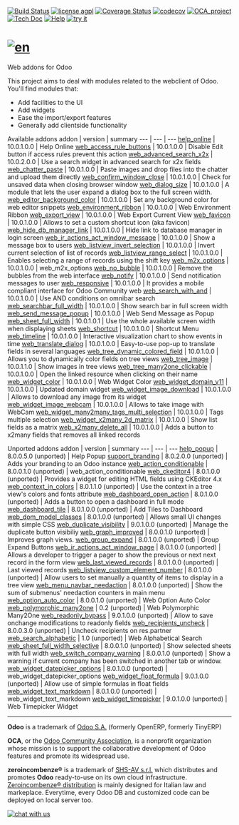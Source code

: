 [![Build Status](https://travis-ci.org/zeroincombenze/web.svg?branch=10.0)](https://travis-ci.org/zeroincombenze/web)
[![license agpl](https://img.shields.io/badge/licence-AGPL--3-blue.svg)](http://www.gnu.org/licenses/agpl-3.0.html)
[![Coverage Status](https://coveralls.io/repos/github/zeroincombenze/web/badge.svg?branch=10.0)](https://coveralls.io/github/zeroincombenze/web?branch=10.0)
[![codecov](https://codecov.io/gh/zeroincombenze/web/branch/10.0/graph/badge.svg)](https://codecov.io/gh/zeroincombenze/web/branch/10.0)
[![OCA_project](http://www.zeroincombenze.it/wp-content/uploads/ci-ct/prd/button-oca-10.svg)](https://github.com/OCA/web/tree/10.0)
[![Tech Doc](http://www.zeroincombenze.it/wp-content/uploads/ci-ct/prd/button-docs-10.svg)](http://wiki.zeroincombenze.org/en/Odoo/10.0/dev)
[![Help](http://www.zeroincombenze.it/wp-content/uploads/ci-ct/prd/button-help-10.svg)](http://wiki.zeroincombenze.org/en/Odoo/10.0/man/)
[![try it](http://www.zeroincombenze.it/wp-content/uploads/ci-ct/prd/button-try-it-10.svg)](http://erp10.zeroincombenze.it)


[![en](http://www.shs-av.com/wp-content/en_US.png)](http://wiki.zeroincombenze.org/it/Odoo/7.0/man)
================================================================================================

Web addons for Odoo

This project aims to deal with modules related to the webclient of Odoo. You'll find modules that:

- Add facilities to the UI
- Add widgets
- Ease the import/export features
- Generally add clientside functionality

[//]: # (addons)

Available addons
addon | version | summary
--- | --- | ---
[help_online](help_online/) | 10.0.1.0.0 | Help Online
[web_access_rule_buttons](web_access_rule_buttons/) | 10.0.1.0.0 | Disable Edit button if access rules prevent this action
[web_advanced_search_x2x](web_advanced_search_x2x/) | 10.0.2.0.0 | Use a search widget in advanced search for x2x fields
[web_chatter_paste](web_chatter_paste/) | 10.0.1.0.0 | Paste images and drop files into the chatter and upload them directly
[web_confirm_window_close](web_confirm_window_close/) | 10.0.1.0.0 | Check for unsaved data when closing browser window
[web_dialog_size](web_dialog_size/) | 10.0.1.0.0 | A module that lets the user expand a dialog box to the full screen width.
[web_editor_background_color](web_editor_background_color/) | 10.0.1.0.0 | Set any background color for web editor snippets
[web_environment_ribbon](web_environment_ribbon/) | 10.0.1.0.0 | Web Environment Ribbon
[web_export_view](web_export_view/) | 10.0.1.0.0 | Web Export Current View
[web_favicon](web_favicon/) | 10.0.1.0.0 | Allows to set a custom shortcut icon (aka favicon)
[web_hide_db_manager_link](web_hide_db_manager_link/) | 10.0.1.0.0 | Hide link to database manager in login screen
[web_ir_actions_act_window_message](web_ir_actions_act_window_message/) | 10.0.1.0.0 | Show a message box to users
[web_listview_invert_selection](web_listview_invert_selection/) | 10.0.1.0.0 | Invert current selection of list of records
[web_listview_range_select](web_listview_range_select/) | 10.0.1.0.0 | Enables selecting a range of records using the shift key
[web_m2x_options](web_m2x_options/) | 10.0.1.0.0 | web_m2x_options
[web_no_bubble](web_no_bubble/) | 10.0.1.0.0 | Remove the bubbles from the web interface
[web_notify](web_notify/) | 10.0.1.0.0 | Send notification messages to user
[web_responsive](web_responsive/) | 10.0.1.0.0 | It provides a mobile compliant interface for Odoo Community web
[web_search_with_and](web_search_with_and/) | 10.0.1.0.0 | Use AND conditions on omnibar search
[web_searchbar_full_width](web_searchbar_full_width/) | 10.0.1.0.0 | Show search bar in full screen width
[web_send_message_popup](web_send_message_popup/) | 10.0.1.0.0 | Web Send Message as Popup
[web_sheet_full_width](web_sheet_full_width/) | 10.0.1.0.1 | Use the whole available screen width when displaying sheets
[web_shortcut](web_shortcut/) | 10.0.1.0.0 | Shortcut Menu
[web_timeline](web_timeline/) | 10.0.1.0.0 | Interactive visualization chart to show events in time
[web_translate_dialog](web_translate_dialog/) | 10.0.1.0.0 | Easy-to-use pop-up to translate fields in several languages
[web_tree_dynamic_colored_field](web_tree_dynamic_colored_field/) | 10.0.1.0.0 | Allows you to dynamically color fields on tree views
[web_tree_image](web_tree_image/) | 10.0.1.1.0 | Show images in tree views
[web_tree_many2one_clickable](web_tree_many2one_clickable/) | 10.0.1.0.0 | Open the linked resource when clicking on their name
[web_widget_color](web_widget_color/) | 10.0.1.0.0 | Web Widget Color
[web_widget_domain_v11](web_widget_domain_v11/) | 10.0.1.0.0 | Updated domain widget
[web_widget_image_download](web_widget_image_download/) | 10.0.1.0.0 | Allows to download any image from its widget
[web_widget_image_webcam](web_widget_image_webcam/) | 10.0.1.0.0 | Allows to take image with WebCam
[web_widget_many2many_tags_multi_selection](web_widget_many2many_tags_multi_selection/) | 10.0.1.0.0 | Tags multiple selection
[web_widget_x2many_2d_matrix](web_widget_x2many_2d_matrix/) | 10.0.1.0.0 | Show list fields as a matrix
[web_x2many_delete_all](web_x2many_delete_all/) | 10.0.1.0.0 | Adds a button to x2many fields that removes all linked records


Unported addons
addon | version | summary
--- | --- | ---
[help_popup](help_popup/) | 8.0.0.5.0 (unported) | Help Popup
[support_branding](support_branding/) | 8.0.2.0.0 (unported) | Adds your branding to an Odoo instance
[web_action_conditionable](web_action_conditionable/) | 8.0.0.1.0 (unported) | web_action_conditionable
[web_ckeditor4](web_ckeditor4/) | 8.0.1.0.0 (unported) | Provides a widget for editing HTML fields using CKEditor 4.x
[web_context_in_colors](web_context_in_colors/) | 8.0.1.1.0 (unported) | Use the context in a tree view's colors and fonts attribute
[web_dashboard_open_action](web_dashboard_open_action/) | 8.0.1.0.0 (unported) | Adds a button to open a dashboard in full mode
[web_dashboard_tile](web_dashboard_tile/) | 8.0.1.0.0 (unported) | Add Tiles to Dashboard
[web_dom_model_classes](web_dom_model_classes/) | 8.0.1.0.0 (unported) | Allows small UI changes with simple CSS
[web_duplicate_visibility](web_duplicate_visibility/) | 9.0.1.0.0 (unported) | Manage the duplicate button visibiliy
[web_graph_improved](web_graph_improved/) | 8.0.0.1.0 (unported) | Improves graph views.
[web_group_expand](web_group_expand/) | 8.0.1.0.0 (unported) | Group Expand Buttons
[web_ir_actions_act_window_page](web_ir_actions_act_window_page/) | 8.0.1.0.0 (unported) | Allows a developer to trigger a pager to show the previous or next next record in the form view
[web_last_viewed_records](web_last_viewed_records/) | 8.0.1.0.0 (unported) | Last viewed records
[web_listview_custom_element_number](web_listview_custom_element_number/) | 8.0.1.0.0 (unported) | Allow users to set manually a quantity of items to display in a tree view
[web_menu_navbar_needaction](web_menu_navbar_needaction/) | 8.0.1.0.0 (unported) | Show the sum of submenus' needaction counters in main menu
[web_option_auto_color](web_option_auto_color/) | 8.0.0.1.0 (unported) | Web Option Auto Color
[web_polymorphic_many2one](web_polymorphic_many2one/) | 0.2 (unported) | Web Polymorphic Many2One
[web_readonly_bypass](web_readonly_bypass/) | 9.0.1.0.0 (unported) | Allow to save onchange modifications to readonly fields
[web_recipients_uncheck](web_recipients_uncheck/) | 8.0.0.3.0 (unported) | Uncheck recipients on res.partner
[web_search_alphabetic](web_search_alphabetic/) | 1.0 (unported) | Web Alphabetical Search
[web_sheet_full_width_selective](web_sheet_full_width_selective/) | 8.0.0.1.0 (unported) | Show selected sheets with full width
[web_switch_company_warning](web_switch_company_warning/) | 8.0.0.1.0 (unported) | Show a warning if current company has been switched in another tab or window.
[web_widget_datepicker_options](web_widget_datepicker_options/) | 8.0.1.0.0 (unported) | web_widget_datepicker_options
[web_widget_float_formula](web_widget_float_formula/) | 9.0.1.0.0 (unported) | Allow use of simple formulas in float fields
[web_widget_text_markdown](web_widget_text_markdown/) | 8.0.1.0.0 (unported) | web_widget_text_markdown
[web_widget_timepicker](web_widget_timepicker/) | 9.0.1.0.0 (unported) | Web Timepicker Widget

[//]: # (end addons)

[//]: # (copyright)

----

**Odoo** is a trademark of [Odoo S.A.](https://www.odoo.com/) (formerly OpenERP, formerly TinyERP)

**OCA**, or the [Odoo Community Association](http://odoo-community.org/), is a nonprofit organization whose
mission is to support the collaborative development of Odoo features and
promote its widespread use.

**zeroincombenze®** is a trademark of [SHS-AV s.r.l.](http://www.shs-av.com/)
which distributes and promotes **Odoo** ready-to-use on its own cloud infrastructure.
[Zeroincombenze® distribution](http://wiki.zeroincombenze.org/en/Odoo)
is mainly designed for Italian law and markeplace.
Everytime, every Odoo DB and customized code can be deployed on local server too.

[//]: # (end copyright)

[![chat with us](https://www.shs-av.com/wp-content/chat_with_us.gif)](https://tawk.to/85d4f6e06e68dd4e358797643fe5ee67540e408b)
